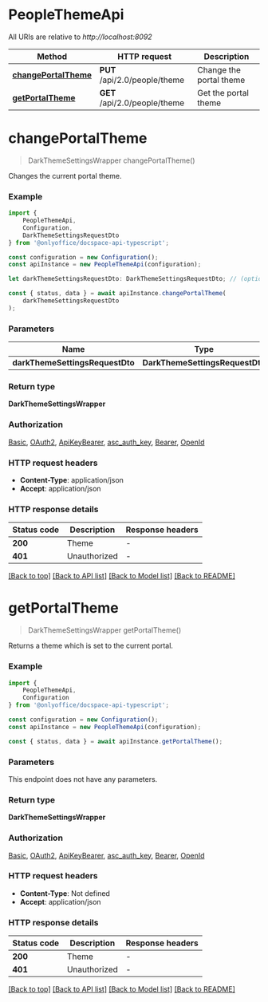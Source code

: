 # PeopleThemeApi

All URIs are relative to *http://localhost:8092*

|Method | HTTP request | Description|
|------------- | ------------- | -------------|
|[**changePortalTheme**](#changeportaltheme) | **PUT** /api/2.0/people/theme | Change the portal theme|
|[**getPortalTheme**](#getportaltheme) | **GET** /api/2.0/people/theme | Get the portal theme|

# **changePortalTheme**
> DarkThemeSettingsWrapper changePortalTheme()

Changes the current portal theme.

### Example

```typescript
import {
    PeopleThemeApi,
    Configuration,
    DarkThemeSettingsRequestDto
} from '@onlyoffice/docspace-api-typescript';

const configuration = new Configuration();
const apiInstance = new PeopleThemeApi(configuration);

let darkThemeSettingsRequestDto: DarkThemeSettingsRequestDto; // (optional)

const { status, data } = await apiInstance.changePortalTheme(
    darkThemeSettingsRequestDto
);
```

### Parameters

|Name | Type | Description  | Notes|
|------------- | ------------- | ------------- | -------------|
| **darkThemeSettingsRequestDto** | **DarkThemeSettingsRequestDto**|  | |


### Return type

**DarkThemeSettingsWrapper**

### Authorization

[Basic](../README.md#Basic), [OAuth2](../README.md#OAuth2), [ApiKeyBearer](../README.md#ApiKeyBearer), [asc_auth_key](../README.md#asc_auth_key), [Bearer](../README.md#Bearer), [OpenId](../README.md#OpenId)

### HTTP request headers

 - **Content-Type**: application/json
 - **Accept**: application/json


### HTTP response details
| Status code | Description | Response headers |
|-------------|-------------|------------------|
|**200** | Theme |  -  |
|**401** | Unauthorized |  -  |

[[Back to top]](#) [[Back to API list]](../README.md#documentation-for-api-endpoints) [[Back to Model list]](../README.md#documentation-for-models) [[Back to README]](../README.md)

# **getPortalTheme**
> DarkThemeSettingsWrapper getPortalTheme()

Returns a theme which is set to the current portal.

### Example

```typescript
import {
    PeopleThemeApi,
    Configuration
} from '@onlyoffice/docspace-api-typescript';

const configuration = new Configuration();
const apiInstance = new PeopleThemeApi(configuration);

const { status, data } = await apiInstance.getPortalTheme();
```

### Parameters
This endpoint does not have any parameters.


### Return type

**DarkThemeSettingsWrapper**

### Authorization

[Basic](../README.md#Basic), [OAuth2](../README.md#OAuth2), [ApiKeyBearer](../README.md#ApiKeyBearer), [asc_auth_key](../README.md#asc_auth_key), [Bearer](../README.md#Bearer), [OpenId](../README.md#OpenId)

### HTTP request headers

 - **Content-Type**: Not defined
 - **Accept**: application/json


### HTTP response details
| Status code | Description | Response headers |
|-------------|-------------|------------------|
|**200** | Theme |  -  |
|**401** | Unauthorized |  -  |

[[Back to top]](#) [[Back to API list]](../README.md#documentation-for-api-endpoints) [[Back to Model list]](../README.md#documentation-for-models) [[Back to README]](../README.md)

